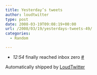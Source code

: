 ```yaml
---
title: Yesterday’s tweets
author: loudtwitter
type: post
date: 2008-03-19T09:08:19+00:00
url: /2008/03/19/yesterdays-tweets-49/
categories:
  - Random

---
```

  * _12:54_ finally reached inbox zero [#][1]

Automatically shipped by [LoudTwitter][2]

 [1]: http://twitter.com/dangoor/statuses/773437049
 [2]: http://www.loudtwitter.com